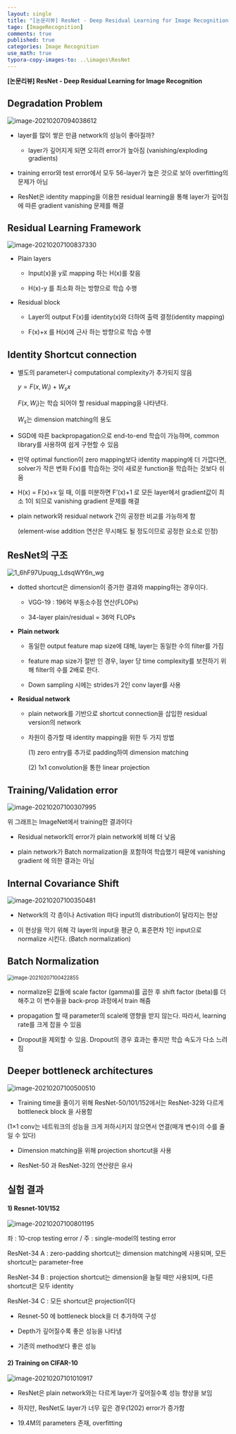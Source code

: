 ```yaml
---
layout: single
title: "[논문리뷰] ResNet - Deep Residual Learning for Image Recognition"
tage: [ImageRecognition]
comments: true
published: true
categories: Image Recognition
use_math: true
typora-copy-images-to: ..\images\ResNet
---
```




**[논문리뷰] ResNet - Deep Residual Learning for Image Recognition**



## **Degradation Problem**



![image-20210207094038612](/images/ResNet/image-20210207094038612.png)



- layer를 많이 쌓은 만큼 network의 성능이 좋아질까?

  - layer가 깊어지게 되면 오히려 error가 높아짐 (vanishing/exploding gradients)

    

- training error와 test error에서 모두 56-layer가 높은 것으로 보아 overfitting의 문제가 아님

  

- ResNet은 identity mapping을 이용한 residual learning을 통해 layer가 깊어짐에 따른 gradient vanishing 문제를 해결





## **Residual Learning Framework**



![image-20210207100837330](/images/ResNet/image-20210207100837330.png)



- Plain layers

  

  - Input(x)을 y로 mapping 하는 H(x)를 찾음

    

  - H(x)-y 를 최소화 하는 방향으로 학습 수행





- Residual block

  

  - Layer의 output F(x)를 identity(x)와 더하여 출력 결정(identity mapping)

    

  - F(x)+x 를 H(x)에 근사 하는 방향으로 학습 수행 









## **Identity Shortcut connection**



- 별도의 parameter나 computational complexity가 추가되지 않음

  $y = F(x, {W_i}) + W_sx$

  

  $F(x, {W_i})$는 학습 되어야 할 residual mapping을 나타낸다.

  $W_s$는 dimension matching의 용도

  

- SGD에 따른 backpropagation으로 end-to-end 학습이 가능하며, common library를 사용하여 쉽게 구현할 수 있음



- 만약 optimal function이 zero mapping보다 identity mapping에 더 가깝다면, solver가 작은 변화 F(x)를 학습하는 것이 새로운 function을 학습하는 것보다 쉬움

  

- H(x) = F(x)+x 일 때, 이를 미분하면 F’(x)+1 로 모든 layer에서 gradient값이 최소 1이 되므로 vanishing gradient 문제를 해결



- plain network와 residual network 간의 공정한 비교를 가능하게 함

  

  (element-wise addition 연산은 무시해도 될 정도이므로 공정한 요소로 인정)









## ResNet의 구조



![1_6hF97Upuqg_LdsqWY6n_wg](/images/ResNet/1_6hF97Upuqg_LdsqWY6n_wg.png)



- dotted shortcut은 dimension이 증가한 결과와 mapping하는 경우이다.

  

  - VGG-19 : 196억 부동소수점 연산(FLOPs)

    

  - 34-layer plain/residual = 36억 FLOPs



- **Plain network**

  

  - 동일한 output feature map size에 대해, layer는 동일한 수의 filter를 가짐

    

  - feature map size가 절반 인 경우, layer 당 time complexity를 보전하기 위해 filter의 수를 2배로 한다.

    

  - Down sampling 시에는 strides가 2인 conv layer를 사용





- **Residual network**

  

  -  plain network를 기반으로 shortcut connection을 삽입한 residual version의 network

    

  - 차원이 증가할 때 identity mapping을 위한 두 가지 방법

    

    (1) zero entry를 추가로 padding하여 dimension matching

    

    (2) 1x1 convolution을 통한 linear projection









## **Training/Validation error**



![image-20210207100307995](/images/ResNet/image-20210207100307995.png)



위 그래프는 ImageNet에서 training한 결과이다



- Residual network의 error가 plain network에 비해 더 낮음

  

- plain network가 Batch normalization을 포함하여 학습했기 때문에 vanishing gradient 에 의한 결과는 아님









## **Internal Covariance Shift**



![image-20210207100350481](/images/ResNet/image-20210207100350481.png)



- Network의 각 층이나 Activation 마다 input의 distribution이 달라지는 현상

  

- 이 현상을 막기 위해 각 layer의 input을 평균 0, 표준편차 1인 input으로 normalize 시킨다. (Batch normalization)









## **Batch** **Normalization**



<img src="/images/ResNet/image-20210207100422855.png" alt="image-20210207100422855" style="zoom:80%;" />



- normalize된 값들에 scale factor (gamma)를 곱한 후 shift factor (beta)를 더해주고 이 변수들을 back-prop 과정에서 train 해줌

  

- propagation 할 때 parameter의 scale에 영향을 받지 않는다. 따라서, learning rate를 크게 잡을 수 있음

  

- Dropout을 제외할 수 있음. Dropout의 경우 효과는 좋지만 학습 속도가 다소 느려짐









## **Deeper bottleneck architectures**



![image-20210207100500510](/images/ResNet/image-20210207100500510.png)



- Training time을 줄이기 위해 ResNet-50/101/152에서는 ResNet-32와 다르게 bottleneck block 을 사용함

  

(1×1 conv는 네트워크의 성능을 크게 저하시키지 않으면서 연결(매개 변수)의 수를 줄일 수 있다)



- Dimension matching을 위해 projection shortcut을 사용

  

- ResNet-50 과 ResNet-32의 연산량은 유사









## 실험 결과



#### 1) **Resnet-101/152**

![image-20210207100801195](/images/ResNet/image-20210207100801195.png)



좌 : 10-crop testing error / 주 : single-model의 testing error



ResNet-34 A : zero-padding shortcut는 dimension matching에 사용되며, 모든 shortcut는 parameter-free



ResNet-34 B : projection shortcut는 dimension을 늘릴 때만 사용되며, 다른 shortcut은 모두 identity



ResNet-34 C : 모든 shortcut은 projection이다





- Resnet-50 에 bottleneck block을 더 추가하여 구성

  

- Depth가 깊어질수록 좋은 성능을 나타냄

  

- 기존의 method보다 좋은 성능





#### 2) **Training on CIFAR-10**



![image-20210207101010917](/images/ResNet/image-20210207101010917.png)



- ResNet은 plain network와는 다르게 layer가 깊어질수록 성능 향상을 보임

  

- 하지만, ResNet도 layer가 너무 깊은 경우(1202) error가 증가함

  

- 19.4M의 parameters 존재, overfitting 

